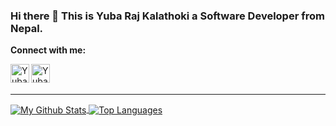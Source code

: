 ### Hi there 👋 This is Yuba Raj Kalathoki a Software Developer from Nepal.

<!--
**yubarajkalathoki/yubarajkalathoki** is a ✨ _special_ ✨ repository because its `README.md` (this file) appears on your GitHub profile.

Here are some ideas to get you started:

- 🔭 I’m currently working on ...
- 🌱 I’m currently learning ...
- 👯 I’m looking to collaborate on ...
- 🤔 I’m looking for help with ...
- 💬 Ask me about ...
- 📫 How to reach me: ...
- 😄 Pronouns: ...
- ⚡ Fun fact: ...
-->


**Connect with me:**

<a href="https://www.linkedin.com/in/yubarajkalathoki" target="_blank">
  <img align="left" alt="Yuba Raj Kalathoki | LinkedIn" width="30px"  src="https://raw.githubusercontent.com/yubarajkalathoki/yubarajkalathoki/master/assets/linkedin.jpg" />
</a>

<a href="https://www.linkedin.com/in/yubarajkalathoki" target="_blank">
  <img align="left" alt="Yuba Raj Kalathoki | LinkedIn" width="30px"  src="https://raw.githubusercontent.com/yubarajkalathoki/yubarajkalathoki/master/assets/twitter.jpg" />
</a>

<br/>
<br/>


---


<a href="https://github-readme-stats.vercel.app/api?username=yubarajkalathoki">
  <img align="center" src="https://github-readme-stats.vercel.app/api?username=yubarajkalathoki&show_icons=true& &hide=javascript,html=true&include_all_commits=true&theme=" alt="My Github Stats" />
  <img align="center" src="https://github-readme-stats.vercel.app/api/top-langs?username=yubarajkalathoki&hide=html,css, shell&theme=" alt="Top Languages" />
</a>
